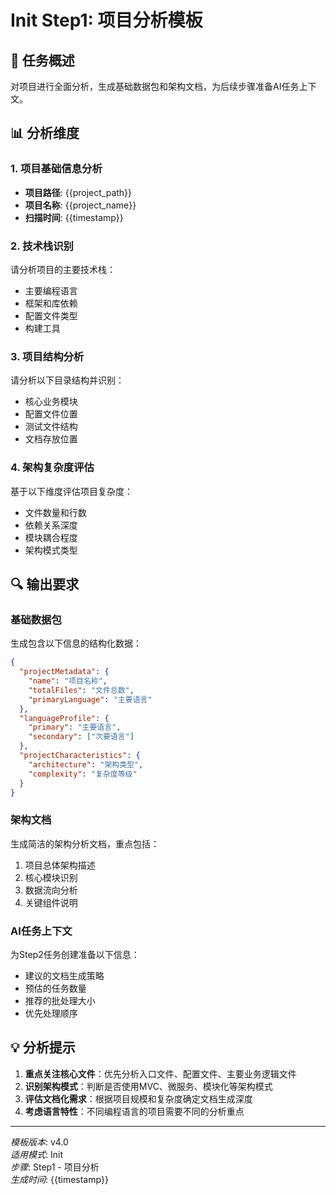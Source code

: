 # Init Step1: 项目分析模板

## 🎯 任务概述
对项目进行全面分析，生成基础数据包和架构文档，为后续步骤准备AI任务上下文。

## 📊 分析维度

### 1. 项目基础信息分析
- **项目路径**: {{project_path}}
- **项目名称**: {{project_name}}
- **扫描时间**: {{timestamp}}

### 2. 技术栈识别
请分析项目的主要技术栈：
- 主要编程语言
- 框架和库依赖
- 配置文件类型
- 构建工具

### 3. 项目结构分析
请分析以下目录结构并识别：
- 核心业务模块
- 配置文件位置
- 测试文件结构
- 文档存放位置

### 4. 架构复杂度评估
基于以下维度评估项目复杂度：
- 文件数量和行数
- 依赖关系深度
- 模块耦合程度
- 架构模式类型

## 🔍 输出要求

### 基础数据包
生成包含以下信息的结构化数据：
```json
{
  "projectMetadata": {
    "name": "项目名称",
    "totalFiles": "文件总数",
    "primaryLanguage": "主要语言"
  },
  "languageProfile": {
    "primary": "主要语言",
    "secondary": ["次要语言"]
  },
  "projectCharacteristics": {
    "architecture": "架构类型",
    "complexity": "复杂度等级"
  }
}
```

### 架构文档
生成简洁的架构分析文档，重点包括：
1. 项目总体架构描述
2. 核心模块识别
3. 数据流向分析
4. 关键组件说明

### AI任务上下文
为Step2任务创建准备以下信息：
- 建议的文档生成策略
- 预估的任务数量
- 推荐的批处理大小
- 优先处理顺序

## 💡 分析提示

1. **重点关注核心文件**：优先分析入口文件、配置文件、主要业务逻辑文件
2. **识别架构模式**：判断是否使用MVC、微服务、模块化等架构模式
3. **评估文档化需求**：根据项目规模和复杂度确定文档生成深度
4. **考虑语言特性**：不同编程语言的项目需要不同的分析重点

---
*模板版本*: v4.0  
*适用模式*: Init  
*步骤*: Step1 - 项目分析  
*生成时间*: {{timestamp}}